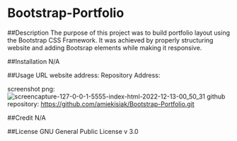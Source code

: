 # Bootstrap-Portfolio

##Description
The purpose of this project was to build portfolio layout using the Bootstrap CSS Framework. It was achieved by properly structuring website and adding Bootsrap elements while making it responsive.

##Installation
N/A

##Usage
URL website address: Repository Address: 

screenshot png: ![screencapture-127-0-0-1-5555-index-html-2022-12-13-00_50_31](https://user-images.githubusercontent.com/117371691/207200795-8fe7208f-b88d-44b8-bf12-903eecb3a821.png)
github repository: https://github.com/amiekisiak/Bootstrap-Portfolio.git


##Credit
N/A

##License
GNU General Public License v 3.0
